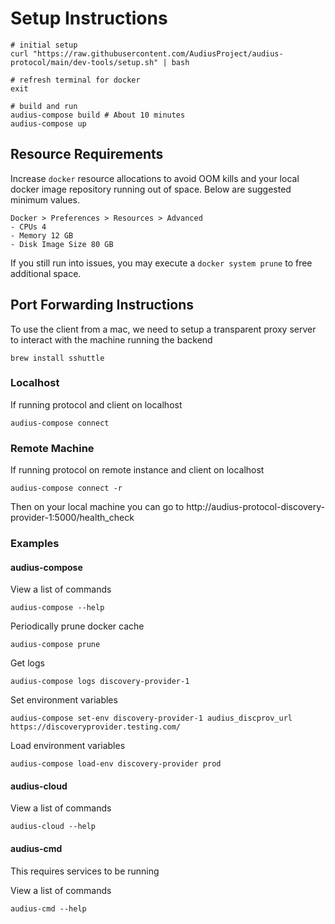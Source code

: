 # Setup Instructions

```
# initial setup
curl "https://raw.githubusercontent.com/AudiusProject/audius-protocol/main/dev-tools/setup.sh" | bash

# refresh terminal for docker
exit
```
```
# build and run
audius-compose build # About 10 minutes
audius-compose up
```

## Resource Requirements

Increase `docker` resource allocations to avoid OOM kills and your local docker image repository running out of space.
Below are suggested minimum values.
```
Docker > Preferences > Resources > Advanced
- CPUs 4
- Memory 12 GB
- Disk Image Size 80 GB
```

If you still run into issues, you may execute a `docker system prune` to free additional space.

## Port Forwarding Instructions

To use the client from a mac, we need to setup a transparent proxy server to interact with the machine running the backend
```
brew install sshuttle
```

### Localhost

If running protocol and client on localhost

```
audius-compose connect
```

### Remote Machine

If running protocol on remote instance and client on localhost

```
audius-compose connect -r
```

Then on your local machine you can go to http://audius-protocol-discovery-provider-1:5000/health_check

### Examples

#### audius-compose

View a list of commands
```
audius-compose --help
```

Periodically prune docker cache
```
audius-compose prune
```

Get logs
```
audius-compose logs discovery-provider-1
```

Set environment variables
```
audius-compose set-env discovery-provider-1 audius_discprov_url https://discoveryprovider.testing.com/
```

Load environment variables
```
audius-compose load-env discovery-provider prod
```

#### audius-cloud

View a list of commands
```
audius-cloud --help
```

#### audius-cmd

This requires services to be running

View a list of commands
```
audius-cmd --help
```
